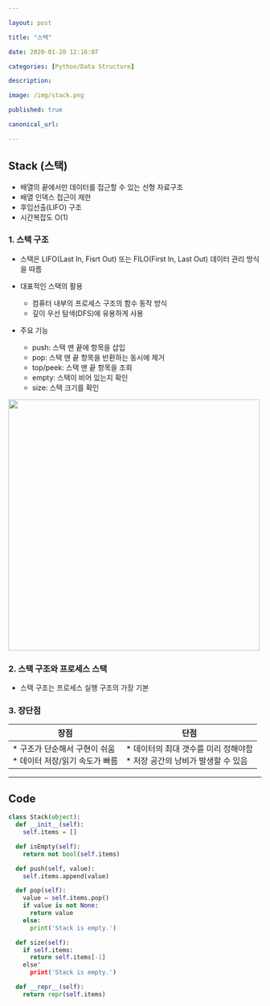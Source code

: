 ```yaml
---

layout: post

title: "스택"

date: 2020-01-20 12:16:07

categories: [Python/Data Structure]

description:

image: /img/stack.png

published: true

canonical_url:

---
```


## Stack (스택)

- 배열의 끝에서만 데이터를 접근할 수 있는 선형 자료구조
- 배열 인덱스 접근이 제한
- 후입선출(LIFO) 구조
- 시간복잡도 O(1)

### 1. 스택 구조
* 스택은 LIFO(Last In, Fisrt Out) 또는 FILO(First In, Last Out) 데이터 관리 방식을 따름

* 대표적인 스택의 활용
  - 컴퓨터 내부의 프로세스 구조의 함수 동작 방식
  - 깊이 우선 탐색(DFS)에 유용하게 사용

* 주요 기능
  - push: 스택 맨 끝에 항목을 삽입
  - pop: 스택 맨 끝 항목을 반환하는 동시에 제거
  - top/peek: 스택 맨 끝 항목을 조회
  - empty: 스택이 비어 있는지 확인
  - size: 스택 크기를 확인

<img src="http://www.fun-coding.org/00_Images/stack.png" width='500'>

### 2. 스택 구조와 프로세스 스택
- 스택 구조는 프로세스 실행 구조의 가장 기본

### 3. 장단점

|장점|단점|
|----|----|
|* 구조가 단순해서 구현이 쉬움 <br> * 데이터 저장/읽기 속도가 빠름 | * 데이터의 최대 갯수를 미리 정해야함 <br> * 저장 공간의 낭비가 발생할 수 있음

------------------------------------------------------------------------

## Code

```python
class Stack(object):
  def __init__(self):
    self.items = []

  def isEmpty(self):
    return not bool(self.items)

  def push(self, value):
    self.items.append(value)

  def pop(self):
    value = self.items.pop()
    if value is not None:
      return value
    else:
      print('Stack is empty.')

  def size(self):
    if self.items:
      return self.items[-1]
    else"
      print('Stack is empty.')

  def __repr__(self):
    return repr(self.items)
```
